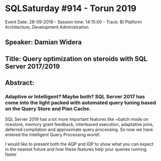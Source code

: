 # SQLSaturday #914 - Torun 2019
Event Date: 28-09-2019 - Session time: 14:15:00 - Track: BI Platform Architecture, Development  Administration
## Speaker: Damian Widera
## Title: Query optimization on steroids with SQL Server 2017/2019
## Abstract:
### Adaptive or Intelligent? Maybe both? SQL Server 2017 has come into the light packed with automated query tuning based on the Query Store and Plan Cache. 
SQL Server 2019 has a lot more important features like  =batch mode on rowstore, memory grant feedback, interleaved execution, adaptative joins, deferred compilation and approximate query processing. So now we have entered the Intelligent Query Processing world!.

I would like to present both the AQP and IQP to show what you can expect in the nearest future and how these features help your queries running faster
